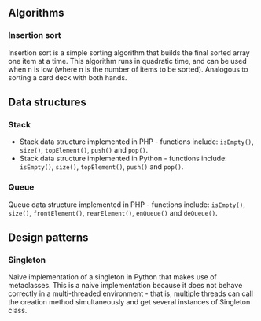 ## Algorithms

### Insertion sort
Insertion sort is a simple sorting algorithm that builds the final sorted array one item at a time. This algorithm runs in quadratic time, and can be used when n is low (where n is the number of items to be sorted). Analogous to sorting a card deck with both hands.

## Data structures

### Stack
* Stack data structure implemented in PHP - functions include: `isEmpty()`, `size()`, `topElement()`, `push()` and `pop()`.
* Stack data structure implemented in Python - functions include: `isEmpty()`, `size()`, `topElement()`, `push()` and `pop()`.

### Queue
Queue data structure implemented in PHP - functions include: `isEmpty()`, `size()`, `frontElement()`, `rearElement()`, `enQueue()` and `deQueue()`.

## Design patterns

### Singleton
Naive implementation of a singleton in Python that makes use of metaclasses. This is a naive implementation because it does not behave correctly in a multi-threaded environment - that is, multiple threads can call the creation method simultaneously and get several instances of Singleton class.
